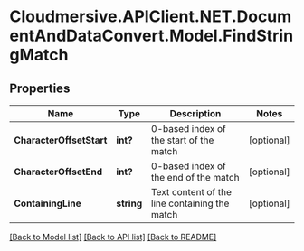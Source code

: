 # Cloudmersive.APIClient.NET.DocumentAndDataConvert.Model.FindStringMatch
## Properties

Name | Type | Description | Notes
------------ | ------------- | ------------- | -------------
**CharacterOffsetStart** | **int?** | 0-based index of the start of the match | [optional] 
**CharacterOffsetEnd** | **int?** | 0-based index of the end of the match | [optional] 
**ContainingLine** | **string** | Text content of the line containing the match | [optional] 

[[Back to Model list]](../README.md#documentation-for-models) [[Back to API list]](../README.md#documentation-for-api-endpoints) [[Back to README]](../README.md)

